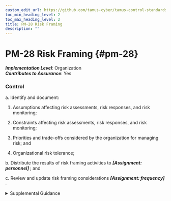 ```yaml
---
custom_edit_url: https://github.com/tamus-cyber/tamus-control-standards/tree/main/content/tamus.edu/TAMUS_profile.xml
toc_min_heading_level: 2
toc_max_heading_level: 2
title: PM-28 Risk Framing
description: ""
---
```


# PM-28 Risk Framing {#pm-28}

_**Implementation Level**_: Organization\
_**Contributes to Assurance**_: Yes

### Control

a. Identify and document:

1. Assumptions affecting risk assessments, risk responses, and risk monitoring;

2. Constraints affecting risk assessments, risk responses, and risk monitoring;

3. Priorities and trade-offs considered by the organization for managing risk; and

4. Organizational risk tolerance;

b. Distribute the results of risk framing activities to <strong title="pm-28_odp.01"> <em>[Assignment: personnel]</em> </strong> ; and

c. Review and update risk framing considerations <strong title="pm-28_odp.02"> <em>[Assignment: frequency]</em> </strong>.

<details>
  <summary>Supplemental Guidance</summary>

Risk framing is most effective when conducted at the organization level and in consultation with stakeholders throughout the organization including mission, business, and system owners. The assumptions, constraints, risk tolerance, priorities, and trade-offs identified as part of the risk framing process inform the risk management strategy, which in turn informs the conduct of risk assessment, risk response, and risk monitoring activities. Risk framing results are shared with organizational personnel, including mission and business owners, information owners or stewards, system owners, authorizing officials, senior agency information security officer, senior agency official for privacy, and senior accountable official for risk management.

</details>

